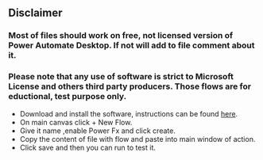 ## Disclaimer

### Most of files should work on free, not licensed version of Power Automate Desktop. If not will add to file comment about it.
### Please note that any use of software is strict to Microsoft License and others third party producers. Those flows are for eductional, test purpose only.

* Download and install the software, instructions can be found [here](https://learn.microsoft.com/en-us/power-automate/desktop-flows/install).
* On main canvas click  + New Flow.
* Give it name ,enable Power Fx and click create.
* Copy the content of file with flow and paste into main window of action.
* Click save and then you can run to test it.
